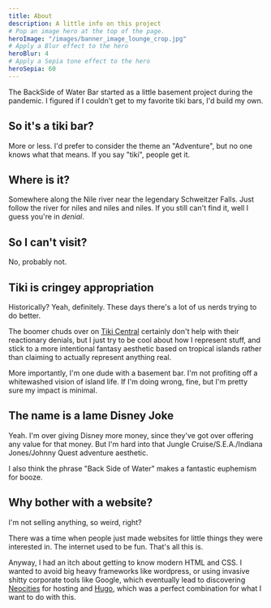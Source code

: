 ```yaml
---
title: About
description: A little info on this project
# Pop an image hero at the top of the page.
heroImage: "/images/banner_image_lounge_crop.jpg"
# Apply a Blur effect to the hero 
heroBlur: 4
# Apply a Sepia tone effect to the hero
heroSepia: 60
---
```


The BackSide of Water Bar started as a little basement project during the pandemic. I figured if I couldn't get to my favorite tiki bars, I'd build my own.

## So it's a tiki bar?

More or less. I'd prefer to consider the theme an "Adventure", but no one knows what that means. If you say "tiki", people get it.

## Where is it?

Somewhere along the Nile river near the legendary Schweitzer Falls. Just follow the river for niles and niles and niles. If you still can't find it, well I guess you're in *denial*.

## So I can't visit?

No, probably not.

## Tiki is cringey appropriation

Historically? Yeah, definitely. These days there's a lot of us nerds trying to do better.

The boomer chuds over on [Tiki Central](https://tikicentral.com) certainly don't help with their reactionary denials, but I just try to be cool about how I represent stuff, and stick to a more intentional fantasy aesthetic based on tropical islands rather than claiming to actually represent anything real.

More importantly, I'm one dude with a basement bar. I'm not profiting off a whitewashed vision of island life. If I'm doing wrong, fine, but I'm pretty sure my impact is minimal.

## The name is a lame Disney Joke

Yeah. I'm over giving Disney more money, since they've got over offering any value for that money. But I'm hard into that Jungle Cruise/S.E.A./Indiana Jones/Johnny Quest adventure aesthetic.

I also think the phrase "Back Side of Water" makes a fantastic euphemism for booze.

## Why bother with a website?

I'm not selling anything, so weird, right?

There was a time when people just made websites for little things they were interested in. The internet used to be fun. That's all this is.

Anyway, I had an itch about getting to know modern HTML and CSS. I wanted to avoid big heavy frameworks like wordpress, or using invasive shitty corporate tools like Google, which eventually lead to discovering [Neocities](https://neocities.org) for hosting and [Hugo](https://gohugo.io), which was a perfect combination for what I want to do with this.
